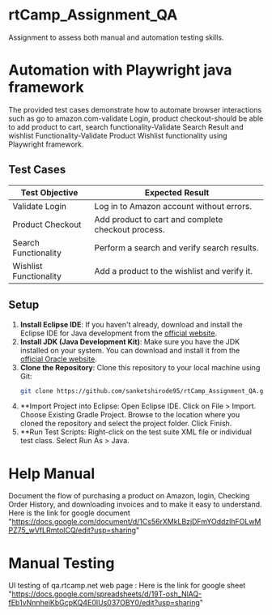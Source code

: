 # rtCamp_Assignment_QA
Assignment to assess both manual and automation testing skills.

# Automation with Playwright java framework

The provided test cases demonstrate how to automate browser interactions such as go to amazon.com-validate Login,
product checkout-should be able to add product to cart, search functionality-Validate Search Result 
and wishlist Functionality-Validate Product Wishlist functionality using Playwright framework.

## Test Cases

| Test Objective         | Expected Result                                    |
|------------------------|----------------------------------------------------|
| Validate Login         | Log in to Amazon account without errors.           |
| Product Checkout       | Add product to cart and complete checkout process. |
| Search Functionality   | Perform a search and verify search results.        |
| Wishlist Functionality | Add a product to the wishlist and verify it.       |


## Setup

1. **Install Eclipse IDE**: If you haven't already, download and install the Eclipse IDE for Java development from the [official website](https://www.eclipse.org/downloads/packages/release).
2. **Install JDK (Java Development Kit)**: Make sure you have the JDK installed on your system. You can download and install it from the [official Oracle website](https://www.oracle.com/java/technologies/javase-jdk11-downloads.html).
3. **Clone the Repository**: Clone this repository to your local machine using Git:
   ```bash
   git clone https://github.com/sanketshirode95/rtCamp_Assignment_QA.git
4. **Import Project into Eclipse:
    Open Eclipse IDE.
    Click on File > Import.
    Choose Existing Gradle Project.
    Browse to the location where you cloned the repository and select the project folder.
    Click Finish.
5. **Run Test Scripts:
    Right-click on the test suite XML file or individual test class.
    Select Run As > Java.

# Help Manual
   Document the flow of purchasing a product on Amazon, login, Checking Order History, and downloading invoices and to make it easy to understand.
   Here is the link for google document "https://docs.google.com/document/d/1Cs56rXMkLBzjDFmYOddzlhFOLwMPZ75_wVfLRmtolCQ/edit?usp=sharing"

# Manual Testing 
   UI testing of qa.rtcamp.net web page :
   Here is the link for google sheet "https://docs.google.com/spreadsheets/d/19T-osh_NlAQ-fEb1vNnnheiKbGcpKQ4E0IUs037OBY0/edit?usp=sharing"
   

